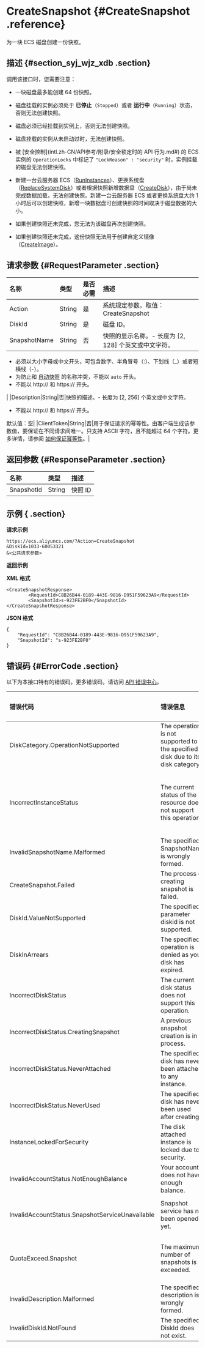 # CreateSnapshot {#CreateSnapshot .reference}

为一块 ECS 磁盘创建一份快照。

## 描述 {#section_syj_wjz_xdb .section}

调用该接口时，您需要注意：

-   一块磁盘最多能创建 64 份快照。

-   磁盘挂载的实例必须处于 **已停止**（`Stopped`）或者 **运行中**（`Running`）状态，否则无法创建快照。

-   磁盘必须已经挂载到实例上，否则无法创建快照。

-   磁盘挂载的实例从未启动过时，无法创建快照。

-   被 [安全控制](intl.zh-CN/API参考/附录/安全锁定时的 API 行为.md#) 的 ECS 实例的 `OperationLocks` 中标记了 `"LockReason" : "security"` 时，实例挂载的磁盘无法创建快照。

-   新建一台云服务器 ECS（[RunInstances](intl.zh-CN/API参考/实例/RunInstances.md#)）、更换系统盘（[ReplaceSystemDisk](intl.zh-CN/API参考/磁盘/ReplaceSystemDisk.md#)）或者根据快照新增数据盘（[CreateDisk](intl.zh-CN/API参考/磁盘/CreateDisk.md#)），由于尚未完成数据加载，无法创建快照。新建一台云服务器 ECS 或者更换系统盘大约 1 小时后可以创建快照，新增一块数据盘可创建快照的时间取决于磁盘数据的大小。

-   如果创建快照还未完成，您无法为该磁盘再次创建快照。

-   如果创建快照还未完成，这份快照无法用于创建自定义镜像 （[CreateImage](intl.zh-CN/API参考/镜像/CreateImage.md#)）。


## 请求参数 {#RequestParameter .section}

|名称|类型|是否必需|描述|
|:-|:-|:---|:-|
|Action|String|是|系统规定参数。取值：CreateSnapshot|
|DiskId|String|是|磁盘 ID。|
|SnapshotName|String|否|快照的显示名称。-   长度为 \[2, 128\] 个英文或中文字符。
-   必须以大小字母或中文开头，可包含数字、半角冒号（:）、下划线（\_）或者短横线（-）。
-   为防止和 [自动快照](intl.zh-CN/API参考/快照/CreateAutoSnapshotPolicy.md#) 的名称冲突，不能以 `auto` 开头。
-   不能以 http:// 和 https:// 开头。

|
|Description|String|否|快照的描述。-   长度为 \[2, 256\] 个英文或中文字符。
-   不能以 http:// 和 https:// 开头。

默认值：空|
|ClientToken|String|否|用于保证请求的幂等性。由客户端生成该参数值，要保证在不同请求间唯一。只支持 ASCII 字符，且不能超过 64 个字符。更多详情，请参阅 [如何保证幂等性](intl.zh-CN/API参考/附录/如何保证幂等性.md#)。|

## 返回参数 {#ResponseParameter .section}

|名称|类型|描述|
|:-|:-|:-|
|SnapshotId|String|快照 ID|

## 示例 { .section}

**请求示例** 

```
https://ecs.aliyuncs.com/?Action=CreateSnapshot
&DiskId=1033-60053321
&<公共请求参数>
```

**返回示例** 

**XML 格式**

```
<CreateSnapshotResponse>
        <RequestId>C8B26B44-0189-443E-9816-D951F59623A9</RequestId>
        <SnapshotId>s-923FE2BF0</SnapshotId>
</CreateSnapshotResponse>
```

 **JSON 格式** 

```
{
    "RequestId": "C8B26B44-0189-443E-9816-D951F59623A9",
    "SnapshotId": "s-923FE2BF0"
}
```

## 错误码 {#ErrorCode .section}

以下为本接口特有的错误码。更多错误码，请访问 [API 错误中心](https://error-center.alibabacloud.com/status/product/Ecs)。

|错误代码|错误信息|HTTP 状态码|说明|
|:---|:---|:-------|:-|
|DiskCategory.OperationNotSupported|The operation is not supported to the specified disk due to its disk category|400|指定磁盘的磁盘类型不支持该操作。|
|IncorrectInstanceStatus|The current status of the resource does not support this operation.|400|磁盘挂载的实例必须处于 **已停止**（`Stopped`）或者 **运行中**（`Running`）状态。|
|InvalidSnapshotName.Malformed|The specified SnapshotName is wrongly formed.|400|指定的参数 `SnapshotName` 不合法。|
|CreateSnapshot.Failed|The process of creating snapshot is failed.|403|创建快照失败。|
|DiskId.ValueNotSupported|The specified parameter diskid is not supported.|403|指定的参数 `DiskId` 不能创建快照。|
|DiskInArrears|The specified operation is denied as your disk has expired.|403|指定的磁盘已经欠费。请重新续费后重试。|
|IncorrectDiskStatus|The current disk status does not support this operation.|403|磁盘必须处于 **使用中**（`In_use`）的状态。|
|IncorrectDiskStatus.CreatingSnapshot|A previous snapshot creation is in process.|403|指定的磁盘正在创建快照。请稍后再试。|
|IncorrectDiskStatus.NeverAttached|The specified disk has never been attached to any instance.|403|磁盘必须已经挂载到实例上。|
|IncorrectDiskStatus.NeverUsed|The specified disk has never been used after creating.|403|该磁盘未被使用，不能创建快照。|
|InstanceLockedForSecurity|The disk attached instance is locked due to security.|403|指定的实例被安全锁定。|
|InvalidAccountStatus.NotEnoughBalance|Your account does not have enough balance.|403|您的账户余额不足。请 [充值](https://help.aliyun.com/document_detail/37107.html) 后重试。|
|InvalidAccountStatus.SnapshotServiceUnavailable|Snapshot service has not been opened yet.|403|您还未开通快照服务。请 [提交工单](https://workorder-intl.console.aliyun.com/#/ticket/createIndex) 申请开通。|
|QuotaExceed.Snapshot|The maximum number of snapshots is exceeded.|403|您已超出能创建的最大快照数量。一块磁盘最多能创建 64 份快照。|
|InvalidDescription.Malformed|The specified description is wrongly formed.|404|指定的参数 `Description` 不合法。|
|InvalidDiskId.NotFound|The specified DiskId does not exist.|404|指定的磁盘不存在。|

